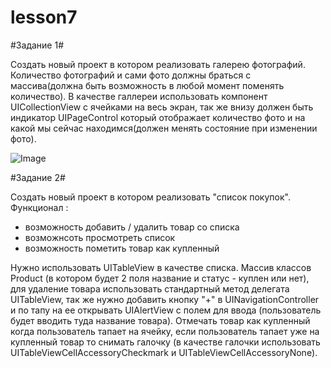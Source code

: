 # lesson7
#Задание 1#

Создать новый проект в котором реализовать галерею фотографий. Количество фотографий и сами фото должны браться с массива(должна быть возможность в любой момент поменять количество). В качестве галлереи использовать компонент UICollectionView c ячейками на весь экран, так же внизу должен быть индикатор UIPageControl который отображает количество фото и на какой мы сейчас находимся(должен менять состояние при изменении фото).

![Image](http://cdn3.raywenderlich.com/wp-content/uploads/2014/07/Scroll_View_Run_4-281x500.png)

#Задание 2#

Создать новый проект в котором реализовать "список покупок". Функционал : 
* возможность добавить / удалить товар со списка
* возможнсоть просмотреть список
* возможность пометить товар как купленный 

Нужно использовать UITableView в качестве списка. Массив классов Product (в котором будет 2 поля название и статус - куплен или нет), для удаление товара использовать стандартный метод делегата UITableView, так же нужно добавить кнопку "+" в UINavigationController и по тапу на ее открывать UIAlertView c полем для ввода (пользователь будет вводить туда название товара). Отмечать товар как купленный когда пользователь тапает на ячейку, если пользователь тапает уже на купленный товар то снимать галочку (в качестве галочки использовать UITableViewCellAccessoryCheckmark и UITableViewCellAccessoryNone).
